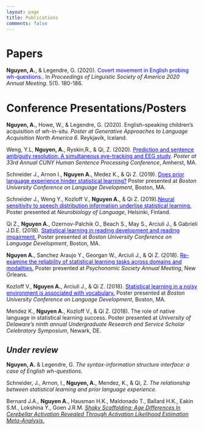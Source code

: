 ```yaml
---
layout: page
title: Publications
comments: false
---
```


# Papers 

**Nguyen, A.**, & Legendre, G. (2020). <a href="http://www.journals.linguisticsociety.org/proceedings/index.php/PLSA/article/viewFile/4696/4323" style="color:blue; text-decoration:none">Covert movement in English probing wh-questions.</a>. In *Proceedings of Linguistic Society of America 2020 Annual Meeting*. 5(1). 180-186. 

# Conference Presentations/Posters
**Nguyen, A.**, Howe, W., & Legendre, G. (2020). English-speaking children’s acquisition of wh-in-situ. *Poster at Generative Approaches to Language Acquisition North America 6*. Reykjavík, Iceland.

Weng, Y.L, **Nguyen, A.**, Ryskin,R., & Qi, Z. (2020). <a href="https://osf.io/xntp5/" style="color:blue">Prediction and sentence ambiguity resolution: A simultaneous eye-tracking and EEG study</a>. *Poster at 33rd Annual CUNY Human Sentence Processing Conference*, Amherst, MA. 

Schneider J., Arnon I., **Nguyen A.**, Medez K., & Qi Z. (2019). <a href="https://sites.udel.edu/q-lab/files/2019/11/BUCLD_poster_110419_v2.pdf" style="color:blue">Does prior language experience hinder statistical learning?</a> Poster presented at *Boston University Conference on Language Development*, Boston, MA.

Schneider J., Weng Y., Kozloff V., **Nguyen A.**, & Qi Z. (2019).<a href="https://sites.udel.edu/q-lab/files/2019/08/Schneider_NOL_poster_081319.pdf" style="color:blue">Neural sensitivity to speech distribution information underlise statistical learning.</a> Poster presented at *Neurobiology of Language*, Helsinki, Finland.

Qi Z., **Nguyen A.**, Ozernov-Palchik O., Beach S., May S., Arciuli J., & Gabrieli J.D.E. (2018). <a href="https://sites.udel.edu/q-lab/files/2018/08/Qi_Zhenghan-18nl2yf.pdf" style="color:blue">Statistical learning in reading development and reading impairment.</a> Poster presented at *Boston University Conference on Language Development*, Boston, MA.

**Nguyen A.**, Sanchez Araujo Y., Georgan W., Arciuli J., & Qi Z. (2018). <a href="https://sites.udel.edu/zqi/files/2018/11/Nguyen_psychonomics2018_final-14uxq7i.pdf" style="color:blue">Re-examine the reliability of statistical learning tasks across domains and modalities.</a> Poster presented at *Psychonomic Society Annual Meeting*, New Orleans.

Kozloff V., **Nguyen A.**, Arciuli J., & Qi Z. (2018). <a href="https://sites.udel.edu/q-lab/files/2018/08/Kozloff_Violet-qw1gv0.pdf" style="color:blue">Statistical learning in a noisy environment is associated with vocabulary.</a> Poster presented at *Boston University Conference on Language Development*, Boston, MA.

Mendez K., **Nguyen A.**, Kozloff V., & Qi Z. (2018). The role of native language in statistical learning success. Poster presented at *University of Delaware’s ninth annual Undergraduate Research and Service Scholar Celebratory Symposium*, Newark, DE.

## *Under review*
**Nguyen, A.** & Legendre, G. *The syntax-information structure interface: a case of English wh-questions.*

Schneider, J., Arnon, I., **Nguyen, A.**, Mendez, K., & Qi, Z. *The relationship between statistical learning and prior language experience.*

Bernard J.A., **Nguyen A.**, Hausman H.K., Maldonado T., Ballard H.K., Eakin S.M., Lokshina Y., Goen J.R.M. [*Shaky Scaffolding: Age Differences In Cerebellar Activation Revealed Through Activation Likelihood Estimation Meta-Analysis.*](https://www.biorxiv.org/content/10.1101/716530v1)
